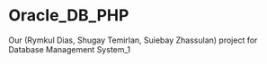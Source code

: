 # Oracle_DB_PHP
Our (Rymkul Dias, Shugay Temirlan, Suiebay Zhassulan) project for Database Management System_1
